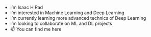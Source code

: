- I’m Isaac H Rad
- I’m interested in Machine Learning and Deep Learning
- I’m currently learning more advanced technics of Deep Learning
- I’m looking to collaborate on ML and DL projects
- 📫 You can find me here 

<!---
Isaac5783/Isaac5783 is a ✨ special ✨ repository because its `README.md` (this file) appears on your GitHub profile.
You can click the Preview link to take a look at your changes.
--->

